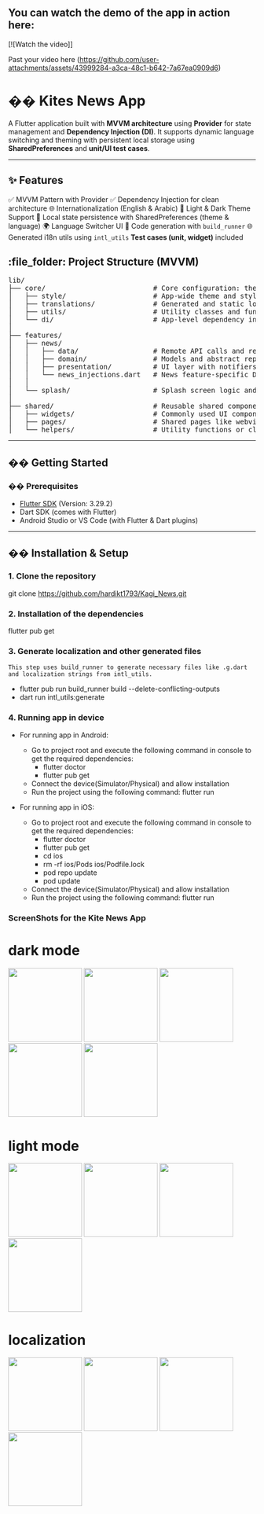 ## You can watch the demo of the app in action here:

[![Watch the video]]

Past your video here (https://github.com/user-attachments/assets/43999284-a3ca-48c1-b642-7a67ea0909d6)

# �� Kites News App

A Flutter application built with **MVVM architecture** using **Provider** for state management and **Dependency Injection (DI)**.
It supports dynamic language switching and theming with persistent local storage using **SharedPreferences** and **unit/UI test cases**.

---

## ✨ Features

✅ MVVM Pattern with Provider
✅ Dependency Injection for clean architecture
🌐 Internationalization (English & Arabic)
🎨 Light & Dark Theme Support
💾 Local state persistence with SharedPreferences (theme & language)
🌍 Language Switcher UI
🔄 Code generation with `build_runner`
🌐 Generated i18n utils using `intl_utils`
**Test cases (unit, widget)** included

<h2>:file_folder: Project Structure (MVVM)</h2>
<pre>
lib/
├── core/                          # Core configuration: themes, localization, utils, and dependency injection
│   ├── style/                     # App-wide theme and styling
│   ├── translations/              # Generated and static localization files
│   ├── utils/                     # Utility classes and functions
│   └── di/                        # App-level dependency injection setup
│
├── features/
│   ├── news/
│   │   ├── data/                  # Remote API calls and repository implementations
│   │   ├── domain/                # Models and abstract repository contracts
│   │   ├── presentation/          # UI layer with notifiers, pages, and widgets
│   │   └── news_injections.dart   # News feature-specific DI setup
│   │
│   └── splash/                    # Splash screen logic and helper utilities
│
├── shared/                        # Reusable shared components across the app
│   ├── widgets/                   # Commonly used UI components (buttons, cards, etc.)
│   ├── pages/                     # Shared pages like webview, photo viewer
│   └── helpers/                   # Utility functions or classes shared app-wide
</pre>

---

## �� Getting Started

### �� Prerequisites

- [Flutter SDK](https://docs.flutter.dev/get-started/install) (Version: 3.29.2)
- Dart SDK (comes with Flutter)
- Android Studio or VS Code (with Flutter & Dart plugins)

---

## ��️ Installation & Setup

### 1. Clone the repository
git clone https://github.com/hardikt1793/Kagi_News.git

### 2. Installation of the dependencies
flutter pub get

### 3. Generate localization and other generated files
`This step uses build_runner to generate necessary files like .g.dart and localization strings from intl_utils.`
- flutter pub run build_runner build --delete-conflicting-outputs
- dart run intl_utils:generate

### 4. Running app in device

* For running app in Android:
    * Go to project root and execute the following command in console to get the required dependencies:
        * flutter doctor
        * flutter pub get
    * Connect the device(Simulator/Physical) and allow installation
    * Run the project using the following command: flutter run

* For running app in iOS:
    * Go to project root and execute the following command in console to get the required dependencies:
        * flutter doctor
        * flutter pub get
        * cd ios
        * rm -rf ios/Pods ios/Podfile.lock
        * pod repo update
        * pod update
    * Connect the device(Simulator/Physical) and allow installation
    * Run the project using the following command: flutter run

### ScreenShots for the Kite News App ### 
# dark mode 
<div align="left">
    <img src="screenshots/dark/1000014460.jpg" width="150px"</img>
    <img src="screenshots/dark/1000014462.jpg" width="150px"</img>
    <img src="screenshots/dark/1000014464.jpg" width="150px"</img>
    <img src="screenshots/dark/1000014466.jpg" width="150px"</img>
    <img src="screenshots/dark/1000014468.jpg" width="150px"</img>
</div>

# light mode
<div align="left">
    <img src="screenshots/light/1000014461.jpg" width="150px"</img>
    <img src="screenshots/light/1000014463.jpg" width="150px"</img>
    <img src="screenshots/light/1000014465.jpg" width="150px"</img>
    <img src="screenshots/light/1000014467.jpg" width="150px"</img>
</div>

# localization
<div align="left">
    <img src="screenshots/localization/Screenshot_20250414-191105.jpg" width="150px"</img>
    <img src="screenshots/localization/Screenshot_20250414-191109.jpg" width="150px"</img>
    <img src="screenshots/localization/Screenshot_20250414-191113.jpg" width="150px"</img>
    <img src="screenshots/localization/Screenshot_20250414-191119.jpg" width="150px"</img>
</div>

